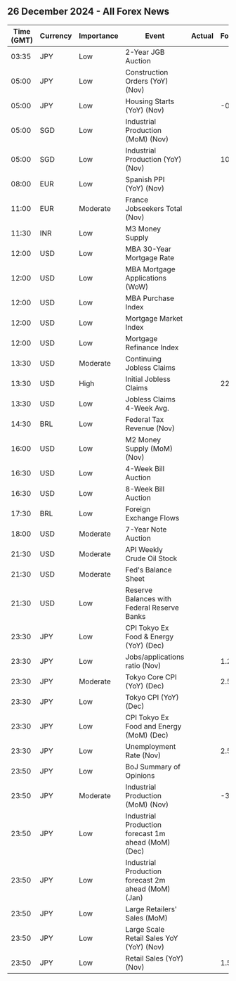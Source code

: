 ## 26 December 2024 - All Forex News

| Time (GMT) | Currency | Importance | Event | Actual | Forecast | Previous |
|------|----------|------------|-------|--------|----------|----------|
| 03:35 | JPY | Low | 2-Year JGB Auction |  |  | 0.454% |
| 05:00 | JPY | Low | Construction Orders (YoY) (Nov) |  |  | 44.6% |
| 05:00 | JPY | Low | Housing Starts (YoY) (Nov) |  | -0.1% | -2.9% |
| 05:00 | SGD | Low | Industrial Production (MoM) (Nov) |  |  | 0.1% |
| 05:00 | SGD | Low | Industrial Production (YoY) (Nov) |  | 10.0% | 1.2% |
| 08:00 | EUR | Low | Spanish PPI (YoY) (Nov) |  |  | -3.9% |
| 11:00 | EUR | Moderate | France Jobseekers Total (Nov) |  |  | 2,891.5K |
| 11:30 | INR | Low | M3 Money Supply |  |  | 10.0% |
| 12:00 | USD | Low | MBA 30-Year Mortgage Rate |  |  | 6.75% |
| 12:00 | USD | Low | MBA Mortgage Applications (WoW) |  |  | -0.7% |
| 12:00 | USD | Low | MBA Purchase Index |  |  | 157.1 |
| 12:00 | USD | Low | Mortgage Market Index |  |  | 224.0 |
| 12:00 | USD | Low | Mortgage Refinance Index |  |  | 617.5 |
| 13:30 | USD | Moderate | Continuing Jobless Claims |  |  | 1,874K |
| 13:30 | USD | High | Initial Jobless Claims |  | 223K | 220K |
| 13:30 | USD | Low | Jobless Claims 4-Week Avg. |  |  | 225.50K |
| 14:30 | BRL | Low | Federal Tax Revenue (Nov) |  |  | 247.92B |
| 16:00 | USD | Low | M2 Money Supply (MoM) (Nov) |  |  | 23.31T |
| 16:30 | USD | Low | 4-Week Bill Auction |  |  | 4.230% |
| 16:30 | USD | Low | 8-Week Bill Auction |  |  | 4.230% |
| 17:30 | BRL | Low | Foreign Exchange Flows |  |  | -4.146B |
| 18:00 | USD | Moderate | 7-Year Note Auction |  |  | 4.183% |
| 21:30 | USD | Moderate | API Weekly Crude Oil Stock |  |  | -4.700M |
| 21:30 | USD | Moderate | Fed's Balance Sheet |  |  | 6,889B |
| 21:30 | USD | Low | Reserve Balances with Federal Reserve Banks |  |  | 3.237T |
| 23:30 | JPY | Low | CPI Tokyo Ex Food & Energy (YoY) (Dec) |  |  | 1.2% |
| 23:30 | JPY | Low | Jobs/applications ratio (Nov) |  | 1.25 | 1.25 |
| 23:30 | JPY | Moderate | Tokyo Core CPI (YoY) (Dec) |  | 2.5% | 2.2% |
| 23:30 | JPY | Low | Tokyo CPI (YoY) (Dec) |  |  | 2.6% |
| 23:30 | JPY | Low | CPI Tokyo Ex Food and Energy (MoM) (Dec) |  |  | 0.1% |
| 23:30 | JPY | Low | Unemployment Rate (Nov) |  | 2.5% | 2.5% |
| 23:50 | JPY | Low | BoJ Summary of Opinions |  |  |  |
| 23:50 | JPY | Moderate | Industrial Production (MoM) (Nov) |  | -3.4% | 2.8% |
| 23:50 | JPY | Low | Industrial Production forecast 1m ahead (MoM) (Dec) |  |  | -2.2% |
| 23:50 | JPY | Low | Industrial Production forecast 2m ahead (MoM) (Jan) |  |  | -0.5% |
| 23:50 | JPY | Low | Large Retailers' Sales (MoM) |  |  | -2.3% |
| 23:50 | JPY | Low | Large Scale Retail Sales YoY (YoY) (Nov) |  |  | -1.0% |
| 23:50 | JPY | Low | Retail Sales (YoY) (Nov) |  | 1.5% | 1.6% |
